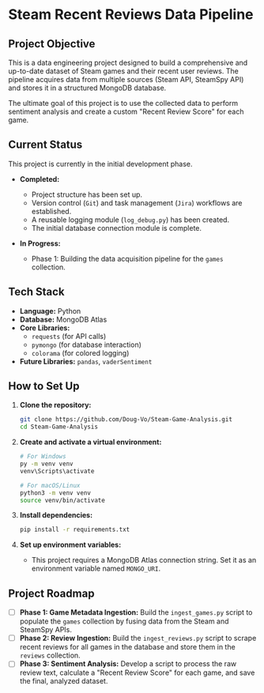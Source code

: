 # Steam Recent Reviews Data Pipeline

## Project Objective

This is a data engineering project designed to build a comprehensive and up-to-date dataset of Steam games and their recent user reviews. The pipeline acquires data from multiple sources (Steam API, SteamSpy API) and stores it in a structured MongoDB database.

The ultimate goal of this project is to use the collected data to perform sentiment analysis and create a custom "Recent Review Score" for each game.

## Current Status

This project is currently in the initial development phase.

- **Completed:**
  - Project structure has been set up.
  - Version control (`Git`) and task management (`Jira`) workflows are established.
  - A reusable logging module (`log_debug.py`) has been created.
  - The initial database connection module is complete.

- **In Progress:**
  - Phase 1: Building the data acquisition pipeline for the `games` collection.

## Tech Stack

- **Language:** Python
- **Database:** MongoDB Atlas
- **Core Libraries:**
  - `requests` (for API calls)
  - `pymongo` (for database interaction)
  - `colorama` (for colored logging)
- **Future Libraries:** `pandas`, `vaderSentiment`

## How to Set Up

1.  **Clone the repository:**
    ```bash
    git clone https://github.com/Doug-Vo/Steam-Game-Analysis.git
    cd Steam-Game-Analysis
    ```

2.  **Create and activate a virtual environment:**
    ```bash
    # For Windows
    py -m venv venv
    venv\Scripts\activate

    # For macOS/Linux
    python3 -m venv venv
    source venv/bin/activate
    ```

3.  **Install dependencies:**
    ```bash
    pip install -r requirements.txt
    ```

4.  **Set up environment variables:**
    - This project requires a MongoDB Atlas connection string. Set it as an environment variable named `MONGO_URI`.

## Project Roadmap

-   [ ] **Phase 1: Game Metadata Ingestion:** Build the `ingest_games.py` script to populate the `games` collection by fusing data from the Steam and SteamSpy APIs.
-   [ ] **Phase 2: Review Ingestion:** Build the `ingest_reviews.py` script to scrape recent reviews for all games in the database and store them in the `reviews` collection.
-   [ ] **Phase 3: Sentiment Analysis:** Develop a script to process the raw review text, calculate a "Recent Review Score" for each game, and save the final, analyzed dataset.
